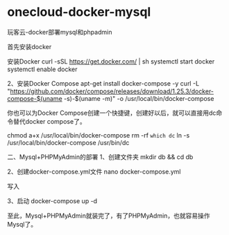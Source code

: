 # onecloud-docker-mysql
玩客云-docker部署mysql和phpadmin

首先安装docker

安装Docker
curl -sSL https://get.docker.com/ | sh 
systemctl start docker 
systemctl enable docker
 

2、安装Docker Compose
apt-get install docker-compose -y
curl -L "https://github.com/docker/compose/releases/download/1.25.3/docker-compose-$(uname -s)-$(uname -m)" -o /usr/local/bin/docker-compose
 

你也可以为Docker Compose创建一个快捷键，创建好以后，就可以直接用dc命令替代docker compose了。

chmod a+x /usr/local/bin/docker-compose
rm -rf `which dc`
ln -s /usr/local/bin/docker-compose /usr/bin/dc
 

 

二、Mysql+PHPMyAdmin的部署
1、创建文件夹
mkdir db && cd db
 

2、创建docker-compose.yml文件
nano docker-compose.yml
 

写入
 

3、启动
docker-compose up -d
 

至此，Mysql+PHPMyAdmin就装完了，有了PHPMyAdmin，也就容易操作Mysql了。

